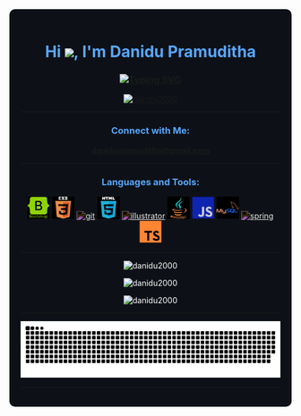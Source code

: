 <!-- Profile Heading with Dark Theme Colors -->
<div style="background-color:#0d1117; padding: 20px; border-radius: 10px; color: white;">
  
  <h1 align="center" style="color: #58a6ff;">Hi <img width="30px" src="https://raw.githubusercontent.com/iampavangandhi/iampavangandhi/master/gifs/Hi.gif">, I'm Danidu Pramuditha</h1> 
  <h3 align="center"><a href="https://git.io/typing-svg"><img src="https://readme-typing-svg.demolab.com?font=Fira+Code&pause=1000&color=F73D3D&width=435&lines=---%7C--%3E+Full-Stack+Developer+%3C--%7C---" alt="Typing SVG" /></a></h3>

  <!-- GitHub Profile Trophies, Centered -->
  <p align="center"> 
    <a href="https://github.com/ryo-ma/github-profile-trophy">
      <img src="https://github-profile-trophy.vercel.app/?username=danidu2000&theme=onedark" alt="danidu2000" />
    </a> 
  </p>
 <hr>
  <!-- Connect with Me Section -->
  <h3 align="center" style="color: #58a6ff;">Connect with Me:</h3>
  <p align="center">
    <p align="center"><strong><a href="danidupramuditha2000@gmail.com">danidupramuditha@gmail.com</a></strong></p>
  </p>
 <hr>
  <!-- Languages and Tools Section with Dark Theme -->
  <h3 align="center" style="color: #58a6ff;">Languages and Tools:</h3>
  <div style="d-flex width=100%">
     <p align="center">
    <a href="https://getbootstrap.com" target="_blank" rel="noreferrer">
      <img src="https://raw.githubusercontent.com/devicons/devicon/master/icons/bootstrap/bootstrap-plain-wordmark.svg" alt="bootstrap" width="40" height="40" style="filter: invert(1);" />
    </a> 
    <a href="https://www.w3schools.com/css/" target="_blank" rel="noreferrer">
      <img src="https://raw.githubusercontent.com/devicons/devicon/master/icons/css3/css3-original-wordmark.svg" alt="css3" width="40" height="40" style="filter: invert(1);" />
    </a> 
    <a href="https://git-scm.com/" target="_blank" rel="noreferrer">
      <img src="https://www.vectorlogo.zone/logos/git-scm/git-scm-icon.svg" alt="git" width="40" height="40" style="filter: invert(1);" />
    </a> 
    <a href="https://www.w3.org/html/" target="_blank" rel="noreferrer">
      <img src="https://raw.githubusercontent.com/devicons/devicon/master/icons/html5/html5-original-wordmark.svg" alt="html5" width="40" height="40" style="filter: invert(1);" />
    </a>
    <a href="https://www.adobe.com/in/products/illustrator.html" target="_blank" rel="noreferrer">
      <img src="https://www.vectorlogo.zone/logos/adobe_illustrator/adobe_illustrator-icon.svg" alt="illustrator" width="40" height="40" style="filter: invert(1);" />
    </a>
    <a href="https://www.java.com" target="_blank" rel="noreferrer">
      <img src="https://raw.githubusercontent.com/devicons/devicon/master/icons/java/java-original.svg" alt="java" width="40" height="40" style="filter: invert(1);" />
    </a>
    <a href="https://developer.mozilla.org/en-US/docs/Web/JavaScript" target="_blank" rel="noreferrer">
      <img src="https://raw.githubusercontent.com/devicons/devicon/master/icons/javascript/javascript-original.svg" alt="javascript" width="40" height="40" style="filter: invert(1);" />
    </a>
    <a href="https://www.mysql.com/" target="_blank" rel="noreferrer">
      <img src="https://raw.githubusercontent.com/devicons/devicon/master/icons/mysql/mysql-original-wordmark.svg" alt="mysql" width="40" height="40" style="filter: invert(1);" />
    </a>
    <a href="https://spring.io/" target="_blank" rel="noreferrer">
      <img src="https://www.vectorlogo.zone/logos/springio/springio-icon.svg" alt="spring" width="40" height="40" style="filter: invert(1);" />
    </a>
    <a href="https://www.typescriptlang.org/" target="_blank" rel="noreferrer">
      <img src="https://raw.githubusercontent.com/devicons/devicon/master/icons/typescript/typescript-original.svg" alt="typescript" width="40" height="40" style="filter: invert(1);" />
    </a>
  </p>
  </div>
 
 <hr>
  <!-- GitHub Stats with Dark Theme -->
  <p align="center">
    <img src="https://github-readme-stats.vercel.app/api/top-langs?username=danidu2000&show_icons=true&locale=en&layout=compact&theme=dark" alt="danidu2000" />
  </p>
  <p align="center">
    <img src="https://github-readme-stats.vercel.app/api?username=danidu2000&show_icons=true&locale=en&theme=dark" alt="danidu2000" />
  </p>
  <p align="center">
    <img src="https://github-readme-streak-stats.herokuapp.com/?user=danidu2000&theme=dark" alt="danidu2000" />
  </p>

 <hr>
<p align="center">
  <img  src="https://raw.githubusercontent.com/Elanza-48/Elanza-48/main/resources/img/github-contribution-grid-snake.svg"
    alt="example" />
</p>
 <hr>

</div>




